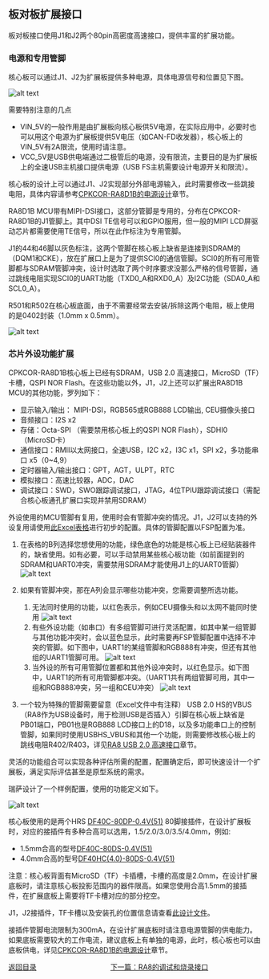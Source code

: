 ## 板对板扩展接口

板对板接口使用J1和J2两个80pin高密度高速接口，提供丰富的扩展功能。

### 电源和专用管脚

核心板可以通过J1、J2为扩展板提供多种电源，具体电源信号和位置见下图。

![alt text](images/05_btb_expansion/image.png)

需要特别注意的几点
- VIN_5V的一般作用是由扩展板向核心板供5V电源，在实际应用中，必要时也可以用这个电源为扩展板提供5V电压（如CAN-FD收发器），核心板上的VIN_5V有2A限流，使用时请注意。
- VCC_5V是USB供电端通过二极管后的电源，没有限流，主要目的是为扩展板上的全速USB主机接口提供电源（USB FS主机需要设计电源开关和限流）。

核心板的设计上可以通过J1、J2实现部分外部电源输入，此时需要修改一些跳接电阻，具体内容请参考[CPKCOR-RA8D1B的电源设计](09_powerdesign.md)章节。

RA8D1B MCU带有MIPI-DSI接口，这部分管脚是专用的，分布在CPKCOR-RA8D1B的J1管脚上。其中DSI TE信号可以和GPIO服用，但一般的MIPI LCD屏驱动芯片都需要使用TE信号，所以在此作标注为专用管脚。

J1的44和46脚以灰色标注，这两个管脚在核心板上缺省是连接到SDRAM的（DQM1和CKE），放在扩展口上是为了提供SCI0的通信管脚。SCI0的所有可用管脚都与SDRAM管脚冲突，设计时选取了两个时序要求没那么严格的信号管脚，通过跳线电阻实现SCI0的UART功能（TXD0_A和RXD0_A）及I2C功能（SDA0_A和SCL0_A）。

R501和R502在核心板底面，由于不需要经常去安装/拆除这两个电阻，板上使用的是0402封装（1.0mm x 0.5mm）。

![alt text](images/05_btb_expansion/image-1.png)


### 芯片外设功能扩展

CPKCOR-RA8D1B核心板上已经有SDRAM，USB 2.0 高速接口，MicroSD（TF）卡槽，QSPI NOR Flash。在这些功能以外，J1，J2上还可以扩展出RA8D1B MCU的其他功能，罗列如下：

- 显示输入/输出： MIPI-DSI，RGB565或RGB888 LCD输出, CEU摄像头接口
- 音频接口：I2S x2
- 存储：Octa-SPI （需要禁用核心板上的QSPI NOR Flash），SDHI0（MicroSD卡）
- 通信接口：RMII以太网接口，全速USB，I2C x2，I3C x1，SPI x2，多功能串口 x5（0~4,9）
- 定时器输入/输出接口：GPT，AGT，ULPT，RTC
- 模拟接口：高速比较器，ADC，DAC
- 调试接口：SWD，SWO跟踪调试接口，JTAG，4位TPIU跟踪调试接口（需配合核心板通孔扩展口实现并禁用SDRAM）

外设使用的MCU管脚有复用，使用时会有管脚冲突的情况。J1，J2可以支持的外设复用请使用[此Excel表格](CPKCOR-RA8D1B_Exp_Peripherals_chs_protected.xlsx)进行初步的配置。具体的管脚配置以FSP配置为准。

1. 在表格的B列选择您想使用的功能，绿色底色的功能是核心板上已经贴装器件的，缺省使用。如有必要，可以手动禁用某些核心板功能（如前面提到的SDRAM和UART0冲突，需要禁用SDRAM才能使用J1上的UART0管脚）
   ![alt text](images/05_btb_expansion/image-2.png)
2. 如果有管脚冲突，那在A列会显示哪些功能冲突，您需要调整所选功能。
   1. 无法同时使用的功能，以红色表示，例如CEU摄像头和以太网不能同时使用
   ![alt text](images/05_btb_expansion/image-3.png)
   2. 有些外设功能（如串口）有多组管脚可进行灵活配置，如其中某一组管脚与其他功能冲突时，会以蓝色显示，此时需要再FSP管脚配置中选择不冲突的管脚。如下图中，UART1的某组管脚和RGB888有冲突，但还有其他组的UART1管脚可用。
   ![alt text](images/05_btb_expansion/image-4.png)
   3. 当外设的所有可用管脚位置都和其他外设冲突时，以红色显示。如下图中，UART1的所有可用管脚都冲突。（UART1共有两组管脚可用，其中一组和RGB888冲突，另一组和CEU冲突）
   ![alt text](images/05_btb_expansion/image-5.png)

3. 一个较为特殊的管脚需要留意（Excel文件中有注释）
   USB 2.0 HS的VBUS（RA8作为USB设备时，用于检测USB是否插入）引脚在核心板上缺省是PB01端口，PB01也是RGB888 LCD接口上的D18，以及多功能串口上的控制管脚，如果同时使用USBHS_VBUS和其他一个功能，则需要修改核心板上的跳线电阻R402/R403，详见[RA8 USB 2.0 高速接口](07_usbhs.md)章节。

灵活的功能组合可以实现各种评估所需的配置，配置确定后，即可快速设计一个扩展板，满足实际评估甚至是原型系统的需求。

瑞萨设计了一个样例配置，使用的功能定义如下。

![alt text](images/05_btb_expansion/CPKCOR-RA8D1B_BTB_Sample.png)


核心板使用的是两个HRS [DF40C-80DP-0.4V(51)](https://item.szlcsc.com/279578.html) 80脚接插件，在设计扩展板时，对应的接插件有多种合高可以选用，1.5/2.0/3.0/3.5/4.0mm，例如:

- 1.5mm合高的型号[DF40C-80DS-0.4V(51)](https://item.szlcsc.com/295540.html)
- 4.0mm合高的型号[DF40HC(4.0)-80DS-0.4V(51)](https://item.szlcsc.com/5973570.html)

注意：核心板背面有MicroSD（TF）卡插槽，卡槽的高度是2.0mm，在设计扩展底板时，请注意核心板投影范围内的器件限高。如果您使用合高1.5mm的接插件，在扩展底板上需要将TF卡槽对应的部分挖空。

J1，J2接插件，TF卡槽以及安装孔的位置信息请查看[此设计文件](CPKCOR-RA8x1x_V2_MEC_20240312.dxf)。

接插件管脚电流限制为300mA，在设计扩展底板时请注意电源管脚的供电能力。如果底板需要较大的工作电流，建议底板上有单独的电源，此时，核心板也可以由底板供电，详见[CPKCOR-RA8D1B的电源设计](09_powerdesign.md)章节。



[返回目录](01_overview.md)             [下一篇：RA8的调试和烧录接口](06_debug.md)
